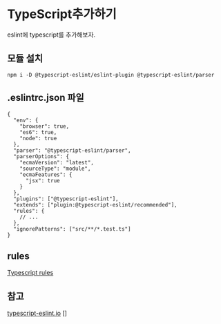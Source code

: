 # TypeScript추가하기
eslint에 typescript를 추가해보자.

## 모듈 설치
```
npm i -D @typescript-eslint/eslint-plugin @typescript-eslint/parser
```



## .eslintrc.json 파일
```
{
  "env": {
    "browser": true,
    "es6": true,
    "node": true
  },
  "parser": "@typescript-eslint/parser",
  "parserOptions": {
    "ecmaVersion": "latest",
    "sourceType": "module",
    "ecmaFeatures": {
      "jsx": true
    }
  },
  "plugins": ["@typescript-eslint"],
  "extends": ["plugin:@typescript-eslint/recommended"],
  "rules": {
    // ...
  },
  "ignorePatterns": ["src/**/*.test.ts"]
}
```



## rules
[typescripteslintrule]: https://github.com/typescript-eslint/typescript-eslint/tree/main/packages/eslint-plugin#supported-rules

[Typescript rules][typescripteslintrule]


## 참고
[typescripteslint]: https://typescript-eslint.io/docs/development/architecture/packages/
[typescript-eslint.io][typescripteslint]
[]
